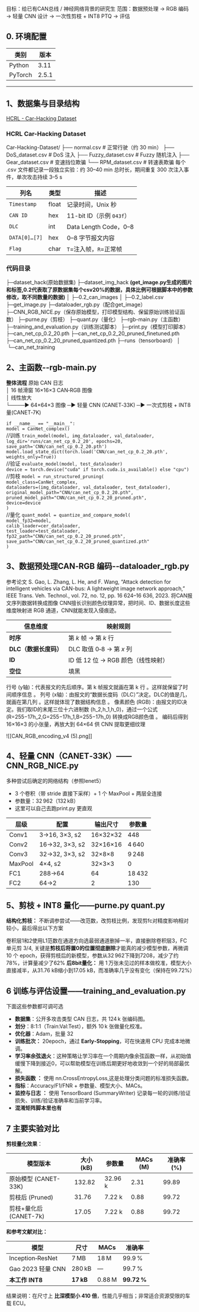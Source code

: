 
目标：给已有CAN总线 / 神经网络背景的研究生
范围：数据预处理 → RGB 编码 → 轻量 CNN 设计 → 一次性剪枝 + INT8 PTQ → 评估  
## 0. 环境配置

| 类别      | 版本                                                                                         |
| ------- | ------------------------------------------------------------------------------------------ |
| Python  | 3.11                                                                                       |
| PyTorch | 2.5.1                                                                                      |

---

## 1、数据集与目录结构
[HCRL - Car-Hacking Dataset](https://ocslab.hksecurity.net/Datasets/car-hacking-dataset)
### HCRL Car-Hacking Dataset 
Car-Hacking-Dataset/
├── normal.csv                  # 正常行驶（约 30 min）
├── DoS_dataset.csv             # DoS 注入
├── Fuzzy_dataset.csv           # Fuzzy 随机注入
├── Gear_dataset.csv            # 变速挡位欺骗
└── RPM_dataset.csv             # 转速表欺骗
每个 .csv 文件都记录一段独立实验：约 30–40 min 总时长，期间重复 300 次注入事件，单次攻击持续 3–5 s

| 列名            | 类型    | 描述                   |
| ------------- | ----- | -------------------- |
| `Timestamp`   | float | 记录时间，Unix 秒          |
| `CAN ID`      | hex   | 11-bit ID（示例 `043f`） |
| `DLC`         | int   | Data Length Code，0–8 |
| `DATA[0]…[7]` | hex   | 0–8 字节报文内容           |
| `Flag`        | char  | `T`=注入帧，`R`=正常帧      |

### 代码目录
├─dataset_hack(原始数据集)
├─dataset_img_hack
**(get_image.py生成的图片和标签,0.2代表取了原数据集每个csv20%的数据，具体比例可根据脚本中的参数修改，取不同数量的数据)**
│  ├─0.2_can_images
│  ├─0.2_label.csv
├─get_image.py
├─dataloader_rgb.py（配合get_image）
├─CNN_RGB_NICE.py（保存原始模型，打印模型结构、保留原始训练验证函数）
├─purne.py（剪枝）
├─quant.py（量化）
├─rgb-main.py（主函数）
├─training_and_evaluation.py（训练测试脚本）
├─print.py（模型打印脚本）
├─can_net_cp_0.2_20.pth
├─can_net_cp_0.2_20_pruned_finetuned.pth
├─can_net_cp_0.2_20_pruned_quantized.pth
├─runs（tensorboard）
│  └─can_net_training
## 2、主函数--rgb-main.py
**整体流程**
原始 CAN 日志                                            
        │ 16 帧滑窗
16×16×3 CAN‑RGB 图像               
        │ 线性放大                            
        └────► 64×64×3 图像 ─► 轻量 CNN (CANET‑33K) ─► 一次式剪枝 + INT8 量(CANET‑7K) 

`if __name__ == "__main__":`  
    `model = CanNet_complex()`  
	//训练
    `train_model(model, img_dataloader, val_dataloader, log_dir='runs/can_net_cp_0.2_20', epochs=20, save_path='CNN/can_net_cp_0.2_20.pth')`  
    `model.load_state_dict(torch.load('CNN/can_net_cp_0.2_20.pth', weights_only=True))`  
    //验证
    `evaluate_model(model, test_dataloader)`  
    `device = torch.device("cuda" if torch.cuda.is_available() else "cpu")`  
	  //剪枝
    `model = run_structured_pruning(`  
        `model_class=CanNet_complex,`  
        `dataloaders=(img_dataloader, val_dataloader, test_dataloader),`  
        `original_model_path="CNN/can_net_cp_0.2_20.pth",`  
        `pruned_model_path="CNN/can_net_cp_0.2_20_pruned.pth",`  
        `device=device`  
    `)`  
	  //量化
    `quant_model = quantize_and_compare_model(`  
        `model_fp32=model,`  
        `calib_loader=cer_dataloader,`  
        `test_loader=test_dataloader,`  
        `fp32_path="CNN/can_net_cp_0.2_20_pruned.pth",`  
        `save_path="CNN/can_net_cp_0.2_20_pruned_quantized.pth"`  
    `)`
## 3、数据预处理CAN‑RGB 编码--dataloader_rgb.py
参考论文
S. Gao, L. Zhang, L. He, and F. Wang, “Attack detection for intelligent vehicles via CAN-bus: A lightweight image network approach,” IEEE Trans. Veh. Technol., vol. 72, no. 12, pp. 16 624–16 636, 2023.
将CAN报文序列数据转换成图像
CNN擅长识别颜色纹理异常，把时间、ID、数据长度这些维度映射进 RGB 通道，CNN就能发现入侵痕迹。

| 信息维度           | 映射规则                     |
| -------------- | ------------------------ |
| **时序**         | 第 _k_ 帧 → 第 _k_ 行        |
| **DLC（数据长度码）** | DLC 取值 0‑8 → 第 _x_ 列     |
| **ID**         | ID 低 12 位 → RGB 颜色（线性映射） |
| **空位**         | 填黑                       |
行号 (y轴)：代表报文的先后顺序。第 k 帧报文就画在第 k 行 。这样就保留了时间顺序信息 。
列号 (x轴)：由报文的“数据长度码（DLC）”决定。DLC的值是几，就画在第几列 。这样就体现了数据结构信息 。
像素颜色 (RGB)：由报文的ID决定。我们取ID的末尾三位十六进制数 (h_2,h_1,h_0)，通过一个公式 (R=255−17h_2,G=255−17h_1,B=255−17h_0) 转换成RGB颜色值 。
编码后得到 16×16×3 的小张量，再放大到 64×64 供 CNN 提取更细纹理

![[CAN_RGB_encoding_v4 (5).png]]

## 4、轻量 CNN（CANET‑33K）——CNN_RGB_NICE.py
多种尝试后确定的网络结构（参照lenet5）
- 3 个卷积（带 stride 直接下采样）+ 1 个 MaxPool + 两层全连接
- 参数量：32 962（132 kB）
- 这里可以自己去跑print.py 更直观

|层级|配置|输出尺寸|参数量|
|---|---|---|---|
|Conv1|3→16, 3×3, s2|16×32×32|448|
|Conv2|16→32, 3×3, s2|32×16×16|4 640|
|Conv3|32→32, 3×3, s2|32×8×8|9 248|
|MaxPool|4×4, s2|32×3×3|0|
|FC1|288→64|64|18 432|
|FC2|64→2|2|130|
## 5、剪枝 + INT8 量化——purne.py quant.py
**结构化剪枝：**
不断调参尝试——改范数，改剪枝比例，发现剪fc对精度影响相对较小，最后得出以下方案

卷积层1和2使用L1范数在通道方向选最弱通道删掉一半，直接删除卷积层3，FC 单元剪 3/4,
关键是**剪枝后将置0的位置彻底删除**才能真的减少模型参数，再微调 10 个 epoch，获得剪枝后的新模型，参数从32 962下降到7208，减少了约78%，计算量减少了62%
**后8bit量化：**
用 1 万张未见过的样本做校准，模型大小直接减半，从31.76 kB缩小到17.05 kB，而准确率几乎没有变化（保持在99.72%）

## 6 训练与评估设置——training_and_evaluation.py
下面这些参数都可调可选

- **数据集**：公开多攻击类型 CAN 日志，共 124 k 张编码图。
- **划分**：8:1:1（Train:Val:Test），额外 10 k 张做量化校准。
- **优化器**：Adam，批量 32
- **训练批次：** 20epoch，通过 **Early‑Stopping**，可在快速用 CPU 完成本地微调。
- **学习率余弦退火**：这种策略让学习率在一个周期内像余弦函数一样，从初始值缓慢下降到接近0，可以帮助模型在训练后期更好地收敛到一个好的局部最优解。
- **损失函数 ：** 使用 nn.CrossEntropyLoss,这是处理分类问题的标准损失函数。
- **指标**：Accuracy/F1/FNR + 参数量、模型大小、MACs。
- **监控与日志 ：** 使用 TensorBoard (SummaryWriter) 记录每一轮的训练/验证损失、训练/验证准确率和当前学习率。
- **混淆矩阵脚本里也有**

## 7 主要实验对比

**剪枝量化效果**：

| 模型版本              | 大小 (kB) | 参数量     | MACs (M) | 准确率 (%) |
| ----------------- | ------- | ------- | -------- | ------- |
| 原始模型 (CANET-33K)  | 132.82  | 32.96 k | 2.31     | 99.89   |
| 剪枝后 (Pruned)      | 31.76   | 7.22 k  | 0.88     | 99.72   |
| 剪枝+量化后 (CANET-7k) | 17.05   | 7.22 k  | 0.88     | 99.72   |
**和参考文献对比：**

|模型|尺寸|MACs|准确率|
|---|---|---|---|
|Inception‑ResNet|7 MB|18 M|99.9 %|
|Gao 2023 轻量 CNN|280 kB|—|99.7 %|
|**本工作 INT8**|**17 kB**|0.88 M|**99.72 %**|
结果说明：在尺寸上 **比深模型小 410 倍**，性能几乎相当；非常适合资源受限的车载 ECU。
